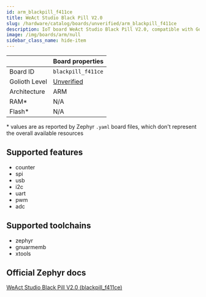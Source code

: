 ```yaml
---
id: arm_blackpill_f411ce
title: WeAct Studio Black Pill V2.0
slug: /hardware/catalog/boards/unverified/arm_blackpill_f411ce
description: IoT board WeAct Studio Black Pill V2.0, compatible with Golioth at unverified level.
image: /img/boards/arm/null
sidebar_class_name: hide-item
---
```


[//]: # (This is an auto-generated file, do not edit! Changes to it will be lost upon re-generation)



|                | Board properties     |
| -------------  | -------------------- |
| Board ID       | `blackpill_f411ce` |
| Golioth Level  | [Unverified](/hardware#unverified-boards) |
| Architecture   | ARM |
| RAM*           | N/A |
| Flash*         | N/A |

\* values are as reported by Zephyr `.yaml` board files, which don't represent the overall available resources



## Supported features

* counter
* spi
* usb
* i2c
* uart
* pwm
* adc

## Supported toolchains

* zephyr
* gnuarmemb
* xtools

## Official Zephyr docs

[WeAct Studio Black Pill V2.0 (blackpill_f411ce)](https://docs.zephyrproject.org/latest/boards/arm/blackpill_f411ce/doc/index.html)
